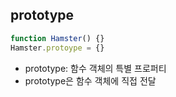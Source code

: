 ## prototype

```js
function Hamster() {}
Hamster.protoype = {}
```

- prototype: 함수 객체의 특별 프로퍼티
- prototype은 함수 객체에 직접 전달
